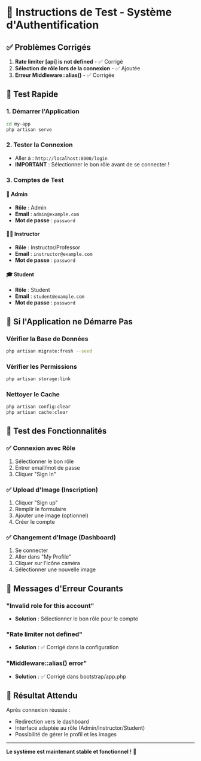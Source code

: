 # 🧪 Instructions de Test - Système d'Authentification

## ✅ Problèmes Corrigés
1. **Rate limiter [api] is not defined** - ✅ Corrigé
2. **Sélection de rôle lors de la connexion** - ✅ Ajoutée  
3. **Erreur Middleware::alias()** - ✅ Corrigée

## 🚀 Test Rapide

### 1. Démarrer l'Application
```bash
cd my-app
php artisan serve
```

### 2. Tester la Connexion
- Aller à : `http://localhost:8000/login`
- **IMPORTANT** : Sélectionner le bon rôle avant de se connecter !

### 3. Comptes de Test

#### 🔑 Admin
- **Rôle** : Admin
- **Email** : `admin@example.com`
- **Mot de passe** : `password`

#### 👨‍🏫 Instructor
- **Rôle** : Instructor/Professor  
- **Email** : `instructor@example.com`
- **Mot de passe** : `password`

#### 🎓 Student
- **Rôle** : Student
- **Email** : `student@example.com`
- **Mot de passe** : `password`

## 🔧 Si l'Application ne Démarre Pas

### Vérifier la Base de Données
```bash
php artisan migrate:fresh --seed
```

### Vérifier les Permissions
```bash
php artisan storage:link
```

### Nettoyer le Cache
```bash
php artisan config:clear
php artisan cache:clear
```

## 📱 Test des Fonctionnalités

### ✅ Connexion avec Rôle
1. Sélectionner le bon rôle
2. Entrer email/mot de passe
3. Cliquer "Sign In"

### ✅ Upload d'Image (Inscription)
1. Cliquer "Sign up"
2. Remplir le formulaire
3. Ajouter une image (optionnel)
4. Créer le compte

### ✅ Changement d'Image (Dashboard)
1. Se connecter
2. Aller dans "My Profile"
3. Cliquer sur l'icône caméra
4. Sélectionner une nouvelle image

## 🐛 Messages d'Erreur Courants

### "Invalid role for this account"
- **Solution** : Sélectionner le bon rôle pour le compte

### "Rate limiter not defined"
- **Solution** : ✅ Corrigé dans la configuration

### "Middleware::alias() error"
- **Solution** : ✅ Corrigé dans bootstrap/app.php

## 🎯 Résultat Attendu

Après connexion réussie :
- Redirection vers le dashboard
- Interface adaptée au rôle (Admin/Instructor/Student)
- Possibilité de gérer le profil et les images

---

**Le système est maintenant stable et fonctionnel !** 🎉


